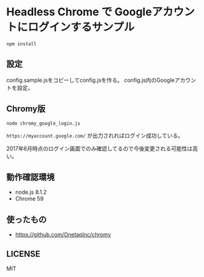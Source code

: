 # Headless Chrome で Googleアカウントにログインするサンプル


```
npm install
```

## 設定
config.sample.jsをコピーしてconfig.jsを作る。
config.js内のGoogleアカウントを設定。


## Chromy版
```
node chromy_google_login.js
```

`https://myaccount.google.com/` が出力されればログイン成功している。

2017年6月時点のログイン画面でのみ確認してるので今後変更される可能性は高い。

## 動作確認環境
- node.js 8.1.2
- Chrome 59

## 使ったもの
- https://github.com/OnetapInc/chromy

## LICENSE
MIT
